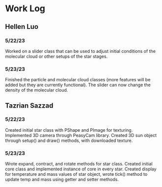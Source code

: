 # Work Log

## Hellen Luo

### 5/22/23

Worked on a slider class that can be used to adjust initial conditions of the molecular cloud or other setups of the star stages.

### 5/23/23

Finished the particle and molecular cloud classes (more features will be added but they are currently functional). The slider can now change the density of the molecular cloud.


## Tazrian Sazzad

### 5/22/23

Created initial star class with PShape and PImage for texturing.
Implemented 3D camera through PeasyCam library.
Created 3D sun object through setup() and draw() methods, with downloaded texture.

### 5/23/23

Wrote expand, contract, and rotate methods for star class.
Created initial core class and implemented instance of core in every star.
Created display for temperature and mass values of star object, wrote tick() method to update temp and mass using getter and setter methods.
